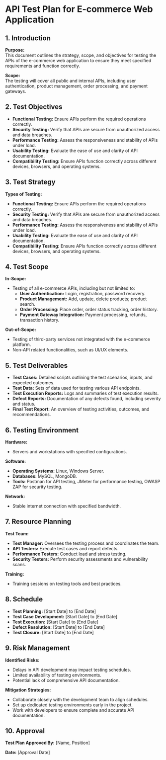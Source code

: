 # API Test Plan for E-commerce Web Application

## 1. Introduction

**Purpose:**  
This document outlines the strategy, scope, and objectives for testing the APIs of the e-commerce web application to ensure they meet specified requirements and function correctly.

**Scope:**  
The testing will cover all public and internal APIs, including user authentication, product management, order processing, and payment gateways.

## 2. Test Objectives

- **Functional Testing:** Ensure APIs perform the required operations correctly.
- **Security Testing:** Verify that APIs are secure from unauthorized access and data breaches.
- **Performance Testing:** Assess the responsiveness and stability of APIs under load.
- **Usability Testing:** Evaluate the ease of use and clarity of API documentation.
- **Compatibility Testing:** Ensure APIs function correctly across different devices, browsers, and operating systems.

## 3. Test Strategy

**Types of Testing:**

- **Functional Testing:** Ensure APIs perform the required operations correctly.
- **Security Testing:** Verify that APIs are secure from unauthorized access and data breaches.
- **Performance Testing:** Assess the responsiveness and stability of APIs under load.
- **Usability Testing:** Evaluate the ease of use and clarity of API documentation.
- **Compatibility Testing:** Ensure APIs function correctly across different devices, browsers, and operating systems.

## 4. Test Scope

**In-Scope:**

- Testing of all e-commerce APIs, including but not limited to:
  - **User Authentication:** Login, registration, password recovery.
  - **Product Management:** Add, update, delete products; product search.
  - **Order Processing:** Place order, order status tracking, order history.
  - **Payment Gateway Integration:** Payment processing, refunds, transaction history.

**Out-of-Scope:**

- Testing of third-party services not integrated with the e-commerce platform.
- Non-API related functionalities, such as UI/UX elements.

## 5. Test Deliverables

- **Test Cases:** Detailed scripts outlining the test scenarios, inputs, and expected outcomes.
- **Test Data:** Sets of data used for testing various API endpoints.
- **Test Execution Reports:** Logs and summaries of test execution results.
- **Defect Reports:** Documentation of any defects found, including severity and status.
- **Final Test Report:** An overview of testing activities, outcomes, and recommendations.

## 6. Testing Environment

**Hardware:**

- Servers and workstations with specified configurations.

**Software:**

- **Operating Systems:** Linux, Windows Server.
- **Databases:** MySQL, MongoDB.
- **Tools:** Postman for API testing, JMeter for performance testing, OWASP ZAP for security testing.

**Network:**

- Stable internet connection with specified bandwidth.

## 7. Resource Planning

**Test Team:**

- **Test Manager:** Oversees the testing process and coordinates the team.
- **API Testers:** Execute test cases and report defects.
- **Performance Testers:** Conduct load and stress testing.
- **Security Testers:** Perform security assessments and vulnerability scans.

**Training:**

- Training sessions on testing tools and best practices.

## 8. Schedule

- **Test Planning:** [Start Date] to [End Date]
- **Test Case Development:** [Start Date] to [End Date]
- **Test Execution:** [Start Date] to [End Date]
- **Defect Resolution:** [Start Date] to [End Date]
- **Test Closure:** [Start Date] to [End Date]

## 9. Risk Management

**Identified Risks:**

- Delays in API development may impact testing schedules.
- Limited availability of testing environments.
- Potential lack of comprehensive API documentation.

**Mitigation Strategies:**

- Collaborate closely with the development team to align schedules.
- Set up dedicated testing environments early in the project.
- Work with developers to ensure complete and accurate API documentation.

## 10. Approval

**Test Plan Approved By:** [Name, Position]

**Date:** [Approval Date]
